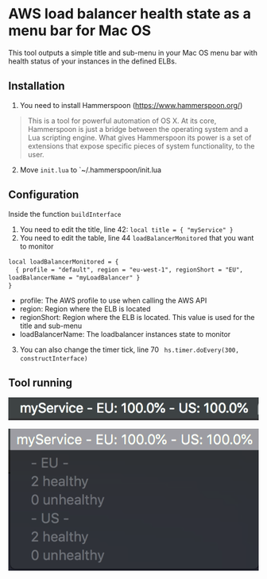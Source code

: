 # AWS load balancer health state as a menu bar for Mac OS

This tool outputs a simple title and sub-menu in your Mac OS menu bar with health status of your instances in the defined ELBs.

## Installation

1. You need to install Hammerspoon (https://www.hammerspoon.org/)

> This is a tool for powerful automation of OS X. At its core, Hammerspoon is just a bridge between the operating system and a Lua scripting engine. What gives Hammerspoon its power is a set of extensions that expose specific pieces of system functionality, to the user.

2. Move `init.lua` to `~/.hammerspoon/init.lua

## Configuration

Inside the function `buildInterface`
  1. You need to edit the title, line 42: `local title = { "myService" }`
  2. You need to edit the table, line 44 `loadBalancerMonitored` that you want to monitor

```
local loadBalancerMonitored = {
  { profile = "default", region = "eu-west-1", regionShort = "EU", loadBalancerName = "myLoadBalancer" }
}
```

   * profile: The AWS profile to use when calling the AWS API
   * region: Region where the ELB is located
   * regionShort: Region where the ELB is located. This value is used for the title and sub-menu
   * loadBalancerName: The loadbalancer instances state to monitor
   
   3. You can also change the timer tick, line 70 ` hs.timer.doEvery(300, constructInterface)`

## Tool running

![menubar-title](img/menubar-title.png)

![submenu](img/submenu.png)
